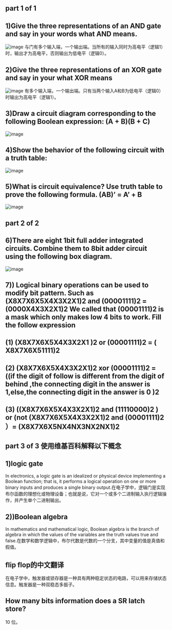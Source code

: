 ## part 1 of 1
 ## 1)Give the three representations of an AND gate and say in your words what AND means.
![image](http://a1.qpic.cn/psb?/V13DPvgV0M3oT5/8qC9Hf76E9J8vwBenFRakXLun8us.XFCtFN6fkLPxFs!/b/dAgBAAAAAAAA&ek=1&kp=1&pt=0&bo=QAZVCEAGVQgRECc!&tl=1&vuin=2352872190&tm=1540429200&sce=60-4-3&rf=viewer_311)
与门有多个输入端，一个输出端。当所有的输入同时为高电平（逻辑1）时，输出才为高电平，否则输出为低电平（逻辑0）。
## 2)Give the three representations of an XOR gate and say in your  what XOR means
![image](http://a1.qpic.cn/psb?/V13DPvgV0M3oT5/mEpMrTkNfWDHpxOFYRC2tw7qQi.zvGvxCFJGtJUzxvs!/b/dDABAAAAAAAA&ek=1&kp=1&pt=0&bo=QAZVCEAGVQgRECc!&tl=1&vuin=2352872190&tm=1540429200&sce=50-1-1&rf=viewer_311)
有多个输入端，一个输出端。只有当两个输入A和B为低电平（逻辑0）时输出为高电平（逻辑1）。
## 3)Draw a circuit diagram corresponding to the following Boolean expression: (A + B)(B + C)
![image](http://a2.qpic.cn/psb?/V13DPvgV0M3oT5/tk8VpxxGhwHHy8zEEmGbjYmhrngLo7gZNZqWIIB3HXI!/b/dDUBAAAAAAAA&ek=1&kp=1&pt=0&bo=QAZVCEAGVQgRECc!&tl=1&vuin=2352872190&tm=1540429200&sce=50-1-1&rf=viewer_311)
## 4)Show the behavior of the following circuit with a truth table:
![image](http://a2.qpic.cn/psb?/V13DPvgV0M3oT5/RnhS8OR.sG2nmcly8z.sq37cJghOUznTMXbgqfXMf84!/b/dDUBAAAAAAAA&ek=1&kp=1&pt=0&bo=VQhABlUIQAYRECc!&tl=1&vuin=2352872190&tm=1540429200&sce=50-1-1&rf=viewer_311)
## 5)What is circuit equivalence? Use truth table to prove the following formula. (AB)’ = A’ + B
 ![image](http://a4.qpic.cn/psb?/V13DPvgV0M3oT5/EhF3qGRGyLpozWmhjIGaJQv20H4I6Ei3cT4rkWfXrTQ!/b/dFMBAAAAAAAA&ek=1&kp=1&pt=0&bo=VQhABlUIQAYRECc!&tl=1&vuin=2352872190&tm=1540429200&sce=50-1-1&rf=viewer_311)
## part 2 of 2
## 6)There are eight 1bit full adder integrated circuits. Combine them to 8bit adder circuit using the following box diagram.
![image](http://a1.qpic.cn/psb?/V13DPvgV0M3oT5/BUnVpdb753dGHOhF6oB6CB4ICCiNj5h61nMXX5HJ*5U!/b/dDQBAAAAAAAA&ek=1&kp=1&pt=0&bo=VQhABlUIQAYRECc!&tl=1&vuin=2352872190&tm=1540429200&sce=50-1-1&rf=viewer_311)
## 7)) Logical binary operations can be used to modify bit pattern. Such as (X8X7X6X5X4X3X2X1)2 and (00001111)2 = (0000X4X3X2X1)2 We called that (00001111)2 is a mask which only makes low 4 bits to work. Fill the follow expression
## (1) (X8X7X6X5X4X3X2X1 )2 or (00001111)2 = ( X8X7X6X51111)2
## (2) (X8X7X6X5X4X3X2X1)2 xor (00001111)2 = ((if the digit of follow is different from the digit of behind ,the connecting digit in the answer is 1,else,the connecting digit in the answer is 0 )2
## (3) ((X8X7X6X5X4X3X2X1)2 and (11110000)2 ) or (not (X8X7X6X5X4X3X2X1)2 and (00001111)2 ）= (X8X7X6X5NX4NX3NX2NX1)2
## part 3 of 3 使用维基百科解释以下概念
## 1)logic gate
In electronics, a logic gate is an idealized or physical device implementing a Boolean function; that is, it performs a logical operation on one or more binary inputs and produces a single binary output.在电子学中，逻辑门是实现布尔函数的理想化或物理设备；也就是说，它对一个或多个二进制输入执行逻辑操作，并产生单个二进制输出。
## 2))Boolean algebra
In mathematics and mathematical logic, Boolean algebra is the branch of algebra in which the values of the variables are the truth values true and false.在数学和数学逻辑中，布尔代数是代数的一个分支，其中变量的值是真值和假值。
## flip flop的中文翻译
在电子学中，触发器或锁存器是一种具有两种稳定状态的电路，可以用来存储状态信息。触发器是一种双稳态多振子。
## How many bits information does a SR latch store?
10 位。

